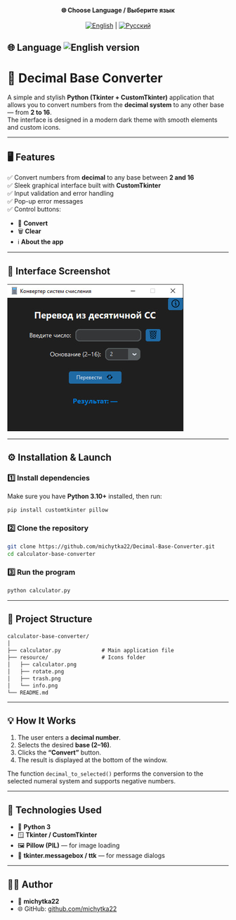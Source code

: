 <p align="center">
  <b>🌐 Choose Language / Выберите язык</b><br><br>
  <a href="README_EN.md"><img src="https://flagcdn.com/40x30/us.png" alt="English" /></a> |
  <a href="README.md"><img src="https://flagcdn.com/40x30/ru.png" alt="Русский" /></a> 
</p>

🌐 Language
![English version](https://flagcdn.com/32x24/us.png)
---


# 🔢 Decimal Base Converter

A simple and stylish **Python (Tkinter + CustomTkinter)** application that allows you to convert numbers from the **decimal system** to any other base — from **2 to 16**.  
The interface is designed in a modern dark theme with smooth elements and custom icons.

---

## 🖥️ Features

✅ Convert numbers from **decimal** to any base between **2 and 16**  
✅ Sleek graphical interface built with **CustomTkinter**  
✅ Input validation and error handling  
✅ Pop-up error messages  
✅ Control buttons:
- 🔁 **Convert**
- 🗑 **Clear**
- ℹ **About the app**

---

## 📸 Interface Screenshot

![Program Interface](resource/screenshot.png)

---

## ⚙️ Installation & Launch

### 1️⃣ Install dependencies

Make sure you have **Python 3.10+** installed, then run:

```bash
pip install customtkinter pillow
````

### 2️⃣ Clone the repository

```bash
git clone https://github.com/michytka22/Decimal-Base-Converter.git
cd calculator-base-converter
```

### 3️⃣ Run the program

```bash
python calculator.py
```

---

## 📁 Project Structure

```
calculator-base-converter/
│
├── calculator.py             # Main application file
├── resource/                 # Icons folder
│   ├── calculator.png
│   ├── rotate.png
│   ├── trash.png
│   └── info.png
└── README.md
```

---

## 💡 How It Works

1. The user enters a **decimal number**.
2. Selects the desired **base (2–16)**.
3. Clicks the **“Convert”** button.
4. The result is displayed at the bottom of the window.

The function `decimal_to_selected()` performs the conversion to the selected numeral system and supports negative numbers.

---

## 🧩 Technologies Used

* 🐍 **Python 3**
* 🪟 **Tkinter / CustomTkinter**
* 🖼 **Pillow (PIL)** — for image loading
* 💬 **tkinter.messagebox / ttk** — for message dialogs

---

## 👨‍💻 Author

* 👤 **michytka22**
* 🌐 GitHub: [github.com/michytka22](https://github.com/michytka22)
